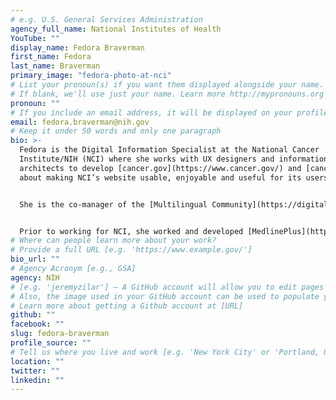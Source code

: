 ```yaml
---
# e.g. U.S. General Services Administration
agency_full_name: National Institutes of Health
YouTube: ""
display_name: Fedora Braverman
first_name: Fedora
last_name: Braverman
primary_image: "fedora-photo-at-nci"
# List your pronoun(s) if you want them displayed alongside your name.
# If blank, we'll use just your name. Learn more http://mypronouns.org
pronoun: ""
# If you include an email address, it will be displayed on your profile page
email: fedora.braverman@nih.gov
# Keep it under 50 words and only one paragraph
bio: >-
  Fedora is the Digital Information Specialist at the National Cancer
  Institute/NIH (NCI) where she works with UX designers and information
  architects to develop [cancer.gov](https://www.cancer.gov/) and [cancer.gov/español](https://www.cancer.gov/espanol). She is passionate
  about making NCI’s website usable, enjoyable and useful for its users.


  She is the co-manager of the [Multilingual Community](https://digital.gov/communities/multilingual/). The community works together to solve common issues on communication in other languages other than English.


  Prior to working for NCI, she worked and developed [MedlinePlus](https://medlineplus.gov/), the website for consumer health information from the National Library of Medicine. She was the lead of the [MedlinePlus en español](https://medlineplus.gov/spanish/), the [NIH MedlinePlus magazine](https://magazine.medlineplus.gov/) and the [NIH MedlinePlus revista](https://magazine.medlineplus.gov/es/) teams where her main goal was to present high quality health information to consumers in both English and Spanish.
# Where can people learn more about your work?
# Provide a full URL [e.g. 'https://www.example.gov/']
bio_url: ""
# Agency Acronym [e.g., GSA]
agency: NIH
# [e.g. 'jeremyzilar'] — A GitHub account will allow you to edit pages on Digital.gov.
# Also, the image used in your GitHub account can be used to populate your digital.gov profile photo.
# Learn more about getting a Github account at [URL]
github: ""
facebook: ""
slug: fedora-braverman
profile_source: ""
# Tell us where you live and work [e.g. 'New York City' or 'Portland, OR']
location: ""
twitter: ""
linkedin: ""
---
```

